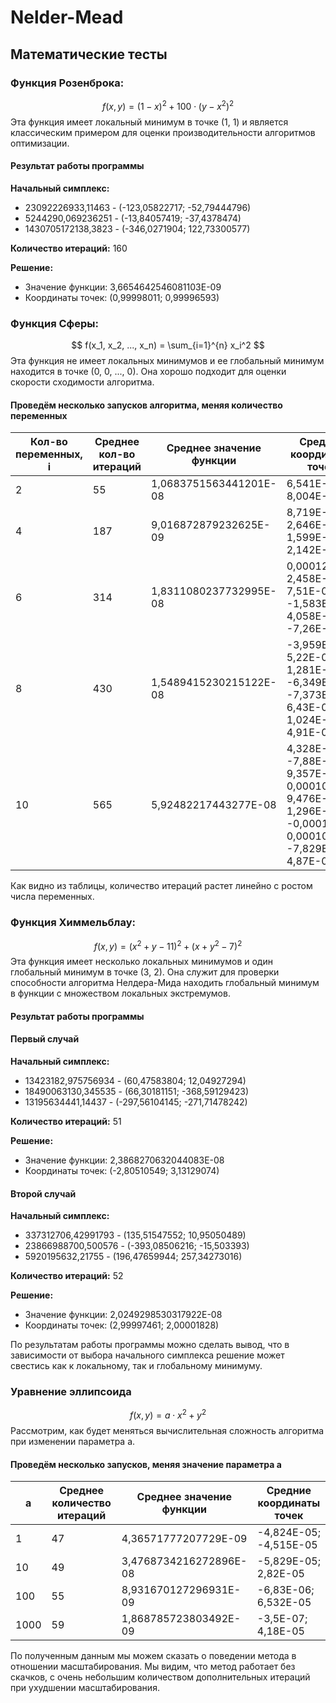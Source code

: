 # Nelder-Mead

## Математические тесты

### Функция Розенброка:
$$ f(x, y) = (1 - x)^2 + 100 \cdot (y - x^2)^2 $$
Эта функция имеет локальный минимум в точке (1, 1) и является классическим примером для оценки производительности алгоритмов оптимизации.

#### Результат работы программы

**Начальный симплекс:**
- 23092226933,11463 - (-123,05822717; -52,79444796)
- 5244290,069236251 - (-13,84057419; -37,4378474)
- 1430705172138,3823 - (-346,0271904; 122,73300577)

**Количество итераций:** 160

**Решение:**
- Значение функции: 3,6654642546081103E-09
- Координаты точек: (0,99998011; 0,99996593) 

### Функция Сферы:
$$ f(x_1, x_2, ..., x_n) = \sum_{i=1}^{n} x_i^2 $$
Эта функция не имеет локальных минимумов и ее глобальный минимум находится в точке (0, 0, ..., 0). Она хорошо подходит для оценки скорости сходимости алгоритма.

#### Проведём несколько запусков алгоритма, меняя количество переменных

| Кол-во переменных, i | Среднее кол-во итераций | Среднее значение функции | Средние координаты точек |
|----------------------|-------------------------|--------------------------|--------------------------|
| 2                    | 55                      | 1,0683751563441201E-08   | 6,541E-05; 8,004E-05     |
| 4                    | 187                     | 9,016872879232625E-09    | 8,719E-05; 2,646E-05; 1,599E-05; 2,142E-05 |
| 6                    | 314                     | 1,8311080237732995E-08   | 0,0001253; 2,458E-05; 7,51E-06; -1,583E-05; 4,058E-05; -7,26E-06 |
| 8                    | 430                     | 1,5489415230215122E-08   | -3,959E-05; 5,22E-06; 1,281E-05; -6,349E-05; -7,373E-05; 6,43E-05; 1,024E-05; 4,91E-06 |
| 10                   | 565                     | 5,92482217443277E-08     | 4,328E-05; -7,88E-06; 9,357E-05; 0,00010492; 9,476E-05; 1,296E-05; -0,00010147; 0,00010933; -7,829E-05; 4,87E-06 |

Как видно из таблицы, количество итераций растет линейно с ростом числа переменных.

### Функция Химмельблау:
$$ f(x, y) = (x^2 + y - 11)^2 + (x + y^2 - 7)^2 $$
Эта функция имеет несколько локальных минимумов и один глобальный минимум в точке (3, 2). Она служит для проверки способности алгоритма Нелдера-Мида находить глобальный минимум в функции с множеством локальных экстремумов.

#### Результат работы программы

#### Первый случай

**Начальный симплекс:**
- 13423182,975756934 - (60,47583804; 12,04927294)
- 18490063130,345535 - (66,30181151; -368,59129423)
- 13195634441,14437 - (-297,56104145; -271,71478242)

**Количество итераций:** 51

**Решение:**
- Значение функции: 2,3868270632044083E-08
- Координаты точек: (-2,80510549; 3,13129074) 

#### Второй случай

**Начальный симплекс:**
- 337312706,42991793 - (135,51547552; 10,95050489)
- 23866988700,500576 - (-393,08506216; -15,503393)
- 5920195632,21755 - (196,47659944; 257,34273016)

**Количество итераций:** 52

**Решение:**
- Значение функции: 2,0249298530317922E-08
- Координаты точек: (2,99997461; 2,00001828) 

По результатам работы программы можно сделать вывод, что в зависимости от выбора начального симплекса решение может свестись как к локальному, так и глобальному минимуму.

### Уравнение эллипсоида
$$ f(x, y) = a \cdot x^2 + y^2 $$
Рассмотрим, как будет меняться вычислительная сложность алгоритма при изменении параметра a.

#### Проведём несколько запусков, меняя значение параметра a

| a    | Среднее количество итераций | Среднее значение функции  | Средние координаты точек     |
|------|-----------------------------|---------------------------|------------------------------|
| 1    | 47                          | 4,36571777207729E-09      | -4,824E-05; -4,515E-05       |
| 10   | 49                          | 3,4768734216272896E-08    | -5,829E-05; 2,82E-05         |
| 100  | 55                          | 8,931670127296931E-09     | -6,83E-06; 6,532E-05         |
| 1000 | 59                          | 1,868785723803492E-09     | -3,5E-07; 4,18E-05           |

По полученным данным мы можем сказать о поведении метода в отношении масштабирования. Мы видим, что метод работает без скачков, с очень небольшим количеством дополнительных итераций при ухудшении масштабирования.
